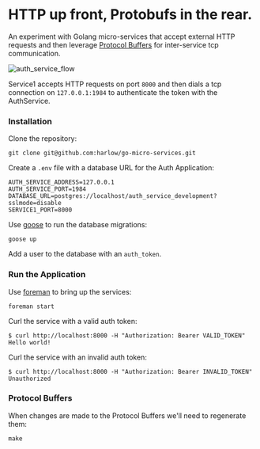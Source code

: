 # HTTP up front, Protobufs in the rear.

An experiment with Golang micro-services that accept external HTTP requests and then
leverage [Protocol Buffers][3] for inter-service tcp communication.

![auth_service_flow](https://cloud.githubusercontent.com/assets/739782/5699710/2ffb37e4-99e3-11e4-9fec-4c0dd52a98c3.png)

Service1 accepts HTTP requests on port `8000` and then dials a tcp connection
on `127.0.0.1:1984` to authenticate the token with the AuthService.

### Installation

Clone the repository:

    git clone git@github.com:harlow/go-micro-services.git

Create a `.env` file with a database URL for the Auth Application:

    AUTH_SERVICE_ADDRESS=127.0.0.1
    AUTH_SERVICE_PORT=1984
    DATABASE_URL=postgres://localhost/auth_service_development?sslmode=disable
    SERVICE1_PORT=8000

Use [goose][1] to run the database migrations:

    goose up

Add a user to the database with an `auth_token`.

### Run the Application

Use [foreman][2] to bring up the services:

    foreman start

Curl the service with a valid auth token:

    $ curl http://localhost:8000 -H "Authorization: Bearer VALID_TOKEN"
    Hello world!

Curl the service with an invalid auth token:

    $ curl http://localhost:8000 -H "Authorization: Bearer INVALID_TOKEN"
    Unauthorized

### Protocol Buffers

When changes are made to the Protocol Buffers we'll need to regenerate them:

    make

[1]: https://bitbucket.org/liamstask/goose
[2]: https://github.com/ddollar/foreman
[3]: https://github.com/golang/protobuf
